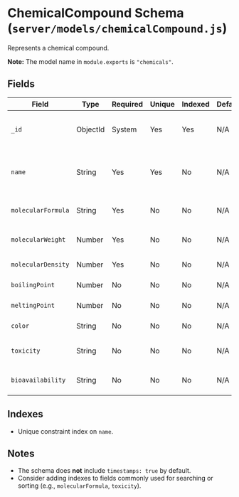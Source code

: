 # ChemicalCompound Schema (`server/models/chemicalCompound.js`)

Represents a chemical compound.

**Note:** The model name in `module.exports` is `"chemicals"`.

## Fields

| Field              | Type   | Required | Unique | Indexed | Default | Description                                  |
|--------------------|--------|----------|--------|---------|---------|----------------------------------------------|
| `_id`              | ObjectId | System | Yes    | Yes     | N/A     | Unique identifier for the document.          |
| `name`             | String | Yes      | Yes    | No      | N/A     | Name of the chemical compound (must be unique). |
| `molecularFormula` | String | Yes      | No     | No      | N/A     | Chemical formula (e.g., H2O).                |
| `molecularWeight`  | Number | Yes      | No     | No      | N/A     | Molecular weight (e.g., g/mol).              |
| `molecularDensity` | Number | Yes      | No     | No      | N/A     | Density (e.g., g/cm³).                      |
| `boilingPoint`     | Number | No       | No     | No      | N/A     | Boiling point (e.g., in °C).                 |
| `meltingPoint`     | Number | No       | No     | No      | N/A     | Melting point (e.g., in °C).                 |
| `color`            | String | No       | No     | No      | N/A     | Color of the compound.                       |
| `toxicity`         | String | No       | No     | No      | N/A     | Information about toxicity level/effects.    |
| `bioavailability`  | String | No       | No     | No      | N/A     | Information about bioavailability.           |

## Indexes

*   Unique constraint index on `name`.

## Notes

*   The schema does **not** include `timestamps: true` by default.
*   Consider adding indexes to fields commonly used for searching or sorting (e.g., `molecularFormula`, `toxicity`). 